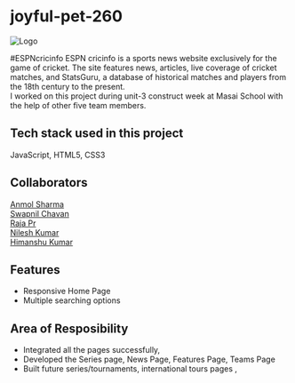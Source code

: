 # joyful-pet-260
![Logo](https://www.espncricinfo.com/static/images/espncricinfo-logo-full.png)

#ESPNcricinfo
ESPN cricinfo is a sports news website exclusively for the game of cricket. The site features news, articles, live coverage of cricket matches, and StatsGuru, a database of historical matches and players from the 18th century to the present.
<br>
I worked on this project during unit-3 construct week at Masai School with the help of other five team members.

## Tech stack used in this project

JavaScript, HTML5, CSS3

## Collaborators
<a href="https://github.com/anmol490">Anmol Sharma</a><br>
<a href="https://github.com/Swapnilchavan13">Swapnil Chavan</a><br>
<a href="https://github.com/rajaprhub">Raja Pr </a></br>
<a href="https://github.com/Nilesh2697">Nilesh Kumar</a></br>
<a href="https://github.com/Himanshu0894">Himanshu Kumar</a></br>


## Features

- Responsive Home Page
- Multiple searching options


## Area of Resposibility

- Integrated all the pages successfully,
- Developed the Series page, News Page, Features Page, Teams Page
- Built future series/tournaments, international tours pages ,
